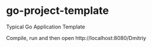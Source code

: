 # go-project-template
Typical Go Application Template

Compile, run and then open http://localhost:8080/Dmitriy
